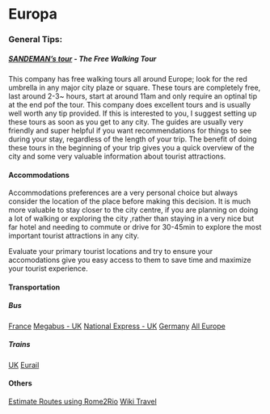 # Europa
 
### General Tips:
##### **[SANDEMAN’s tour](http://www.neweuropetours.eu/) - The Free Walking Tour** 
This company has free walking tours all around Europe; look for the red umbrella in any major city plaze or square. These tours are completely free, last around 2-3~ hours, start at around 11am and only require an optinal tip at the end pof the tour. This company does excellent tours and is usually well worth any tip provided. 
If this is interested to you, I suggest setting up these tours as soon as you get to any city. The guides are usually very friendly and super helpful if you want recommendations for things to see during your stay, regardless of the length of your trip. The benefit of doing these tours in the beginning of your trip gives you a quick overview of the city and some very valuable information about tourist attractions.

#### Accommodations
Accommodations preferences are a very personal choice but always consider the location of the place before making this decision. It is much more valuable to stay closer to the city centre, if you are planning on doing a lot of walking or exploring the city ,rather than staying in a very nice but far hotel and needing to commute or drive for 30-45min to explore the most important tourist attractions in any city.

Evaluate your primary tourist locations and try to ensure your accomodations give you easy access to them to save time and maximize your tourist experience.

#### Transportation

##### Bus
[France](http://fr.idbus.com/)
[Megabus - UK](http://uk.megabus.com/Default.aspx)
[National Express - UK](http://www.nationalexpress.com/)
[Germany](www.busliniensuche.de)
[All Europe](http://www.eurolines.com/en/)

##### Trains
[UK](http://www.thetrainline.com/)
[Eurail](https://www.eurail.com/en/eurail-passes#/)

#### Others
[Estimate Routes using Rome2Rio](http://www.rome2rio.com/)
[Wiki Travel](http://wikitravel.org/en/Main_Page)
